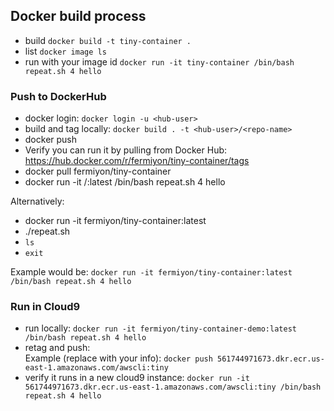 ## Docker build process

* build `docker build -t tiny-container .`
* list `docker image ls`
* run with your image id `docker run -it tiny-container /bin/bash repeat.sh 4 hello`

### Push to DockerHub

* docker login: `docker login -u <hub-user>`
* build and tag locally: `docker build . -t <hub-user>/<repo-name>`
* docker push <repository-name>
* Verify you can run it by pulling from Docker Hub:  https://hub.docker.com/r/fermiyon/tiny-container/tags
* docker pull fermiyon/tiny-container
* docker run -it <hub-user>/<repo-name>:latest /bin/bash repeat.sh 4 hello

 Alternatively:

* docker run -it fermiyon/tiny-container:latest
* ./repeat.sh
* `ls`
* `exit`

Example would be:
`docker run -it fermiyon/tiny-container:latest /bin/bash repeat.sh 4 hello`

### Run in Cloud9

* run locally:  `docker run -it fermiyon/tiny-container-demo:latest /bin/bash repeat.sh 4 hello`
* retag and push:  
Example (replace with your info): `docker push 561744971673.dkr.ecr.us-east-1.amazonaws.com/awscli:tiny`
* verify it runs in a new cloud9 instance: `docker run -it 561744971673.dkr.ecr.us-east-1.amazonaws.com/awscli:tiny /bin/bash repeat.sh 4 hello`